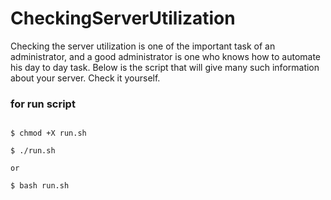 # CheckingServerUtilization
Checking the server utilization is one of the important task of an administrator, and a good administrator is one who knows how to automate his day to day task. Below is the script that will give many such information about your server. Check it yourself.

### for run script

```

$ chmod +X run.sh

$ ./run.sh 

or

$ bash run.sh

```
